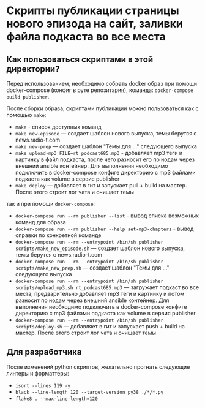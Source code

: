 # Скрипты публикации страницы нового эпизода на сайт, заливки файла подкаста во все места

## Как пользоваться скриптами в этой директории?

Перед использованием, необходимо собрать docker образ при помощи docker-compose (конфиг в руте репозитария), команда: `docker-compose build publisher`.

После сборки образа, скриптами публикации можно пользоваться как с помощью `make`:

- `make` - список доступных команд
- `make new-episode` — создает шаблон нового выпуска, темы берутся с news.radio-t.com
- `make new-prep` — создает шаблон "Темы для ..." следующего выпуска
- `make upload-mp3 FILE=rt_podcast685.mp3` - добавляет mp3 теги и картинку в файл подкаста, после чего разносит его по нодам через внешний ansible контейнер. Для выполнения необходимо подключить в docker-compose конфиге директорию с mp3 файлами подкаста как volume в сервис publisher
- `make deploy` — добавляет в гит и запускает pull + build на мастер. После этого строит лог чата и очищает темы

так и при помощи `docker-compose`:

- `docker-compose run --rm publisher --list` - вывод списка возможных команд для образа
- `docker-compose run --rm publisher --help set-mp3-chapters` - вывод справки по конкретной команде
- `docker-compose run --rm --entrypoint /bin/sh publisher scripts/make_new_episode.sh` — создает шаблон нового выпуска, темы берутся с news.radio-t.com
- `docker-compose run --rm --entrypoint /bin/sh publisher scripts/make_new_prep.sh` — создает шаблон "Темы для ..." следующего выпуска
- `docker-compose run --rm --entrypoint /bin/sh publisher scripts/upload_mp3.sh rt_podcast685.mp3` — загружает подкаст во все места, предварительно добавляет mp3 теги и картинку и потом разносит по нодам через внешний ansible контейнер. Для выполнения необходимо подключить в docker-compose конфиге директорию с mp3 файлами подкаста как volume в сервис publisher
- `docker-compose run --rm --entrypoint /bin/sh publisher scripts/deploy.sh` — добавляет в гит и запускает push + build на мастер. После этого строит лог чата и очищает темы
 

## Для разработчика

После изменений python скриптов, желательно прогнать следующие линтеры и форматтеры:
 - `isort --lines 119 -y`
 - `black --line-length 120 --target-version py38 ./*/*.py`
 - `flake8 . --max-line-length=120`